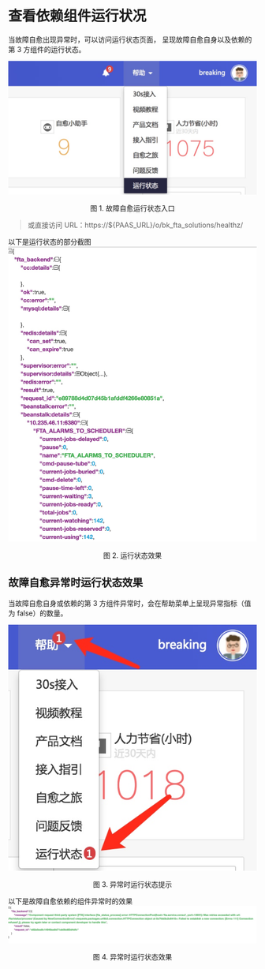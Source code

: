# 查看依赖组件运行状况

当故障自愈出现异常时，可以访问运行状态页面， 呈现故障自愈自身以及依赖的第 3 方组件的运行状态。

![-w554](../assets/15368425772394.jpg)
<center>图 1. 故障自愈运行状态入口</center>

> 或直接访问 URL：https://${PAAS_URL}/o/bk_fta_solutions/healthz/

以下是运行状态的部分截图
![-w609](../assets/15368426191818.jpg)
<center>图 2. 运行状态效果</center>

## 故障自愈异常时运行状态效果

当故障自愈自身或依赖的第 3 方组件异常时，会在帮助菜单上呈现异常指标（值为 false）的数量。

![-w299](../assets/15368426899865.jpg)
<center>图 3. 异常时运行状态提示</center>

以下是故障自愈依赖的组件异常时的效果
![-w2020](../assets/15368427171733.jpg)
<center>图 4. 异常时运行状态效果</center>
